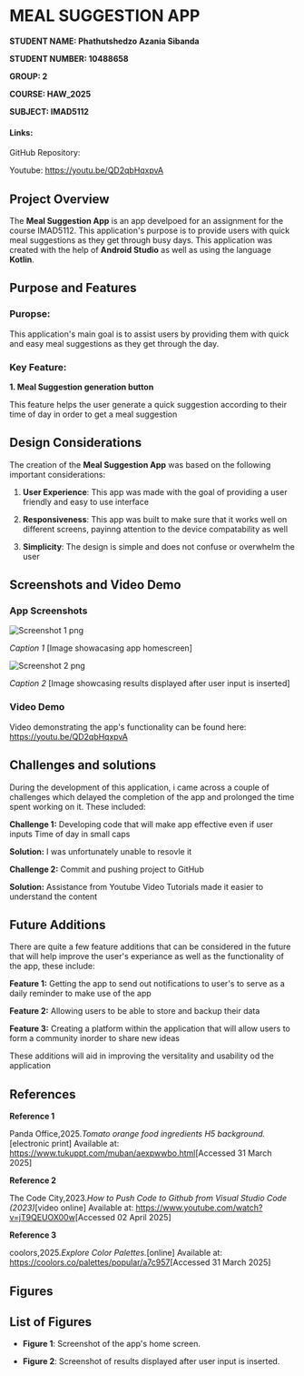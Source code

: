 # MEAL SUGGESTION APP

**STUDENT NAME: Phathutshedzo Azania Sibanda**

**STUDENT NUMBER: 10488658**

**GROUP: 2**

**COURSE: HAW_2025**

**SUBJECT: IMAD5112**

#### Links: 
GitHub Repository:

Youtube: <https://youtu.be/QD2qbHqxpvA>

## Project Overview
The **Meal Suggestion App** is an app develpoed for an assignment for the course IMAD5112. This application's purpose is to provide users with quick meal suggestions as they get through busy days. This application was created with the help of **Android Studio** as well as using the language **Kotlin**.

## Purpose and Features 

### Puropse:
  This application's main goal is to assist users by providing them with quick and easy meal suggestions as they get through the day.

###  Key Feature:
**1. Meal Suggestion generation button**

   This feature helps the user generate a quick suggestion according to their time of day in order to get a meal suggestion 

## Design Considerations

The creation of the **Meal Suggestion App** was based on the following important considerations:

1. **User Experience**: This app was made with the goal of providing a user friendly and easy to use interface
   
2. **Responsiveness**: This app was built to make sure that it works well on different screens, payinng attention to the device compatability as well  
   
3. **Simplicity**: The design is simple and does not confuse or overwhelm the user

## Screenshots and Video Demo

### App Screenshots

![Screenshot 1 png](https://github.com/user-attachments/assets/11b55415-a248-4434-9b37-d28333892b4a)

*Caption 1* [Image showacasing app homescreen]

![Screenshot 2 png](https://github.com/user-attachments/assets/1ac4ff99-73c8-469e-8fb7-f779ab1b2d37)

*Caption 2* [Image showcasing results displayed after user input is inserted]

### Video Demo
Video demonstrating the app's functionality can be found here: <https://youtu.be/QD2qbHqxpvA>

## Challenges and solutions 

During the development of this application, i came across a couple  of challenges which delayed the completion of the app and prolonged the time spent working on it. These included: 

**Challenge 1:** Developing code that will make app effective even if user inputs Time of day in small caps 

  **Solution:** I was unfortunately unable to resovle it 

  **Challenge 2:** Commit and pushing project to GitHub
  
   **Solution:** Assistance from Youtube Video Tutorials made it easier to understand the content 

## Future Additions 

There are quite a few feature additions that can be considered in the future that will help improve the user's experiance as well as the functionality of the app, these include:

**Feature 1:** Getting the app to send out notifications to user's to serve as a daily reminder to make use of the app

**Feature 2:** Allowing users to be able to store and backup their data

**Feature 3:** Creating a platform within the application that will allow users to form a community inorder to share new ideas

These additions will aid in improving the versitality and usability od the application 


## References 

**Reference 1**

Panda Office,2025.*Tomato orange food ingredients H5 background.*[electronic print] Available at: <https://www.tukuppt.com/muban/aexpwwbo.html>[Accessed 31 March 2025]

**Reference 2**

The Code City,2023.*How to Push Code to Github from Visual Studio Code (2023)*[video online] Available at: <https://www.youtube.com/watch?v=jT9QEUOX00w>[Accessed 02 April 2025]


**Reference 3**

coolors,2025.*Explore Color Palettes.*[online] Available at: <https://coolors.co/palettes/popular/a7c957>[Accessed 31 March 2025]

## Figures

## List of Figures

- **Figure 1**: Screenshot of the app's home screen.
  
- **Figure 2**: Screenshot of results displayed after user input is inserted.





    





   


